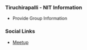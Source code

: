### Tiruchirapalli - NIT Information
* Provide Group Information

### Social Links
* [Meetup](https://www.meetup.com/OWASP-NIT-Tiruchirappalli-Student-Chapter/)



